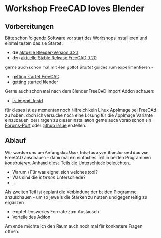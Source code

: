 # Workshop FreeCAD loves Blender
## Vorbereitungen
Bitte schon folgende Software vor start des Workshops Installieren und einmal testen das sie Startet:
- die [aktuelle Blender-Version 3.2.1](https://www.blender.org/download/)
- den [aktuelle Stable Release FreeCAD 0.20](https://www.freecadweb.org/downloads.php)

gerne auch schon mal mit den *gettet Startet* guides rum experimentieren -
- [getting startet FreeCAD](https://wiki.freecadweb.org/Getting_started)
- [getting started blender](https://docs.blender.org/manual/en/dev/)

Gerne auch schon mal nach dem Blender FreeCAD import Addon schauen:
- [io_import_fcstd](https://github.com/s-light/io_import_fcstd/)

für dieses ist es momentan noch hilfreich kein Linux AppImage bei FreeCAd zu haben.
doch ich versuche noch eine Lösung für die AppImage Variante einzubauen.
bei Fragen zu dieser Installation gerne auch vorab schon ein  [Forums-Post](https://forum.freecadweb.org/viewtopic.php?f=22&t=39778) oder  [github issue](https://github.com/s-light/io_import_fcstd/issues) erstellen.


## Ablauf
Wir werden uns am Anfang das User-Interface von Blender und das von FreeCAD anschauen -
dann mal ein einfaches Teil in beiden Programmen *konstruieren*.
Anhand diese Teils die Unterschiede beleuchten..
- Warum / Für was eignet sich welches tool?
- Was sind die *internen* Unterschiede?
- ...

Als zweiten Teil ist geplant die Verbindung der beiden Programme anzuschauen -
um so jeweils die Stärken zu nutzen und gegenseitig zu ergänzen
- empfehlenswertes Formate zum Austausch
- Vorteile des Addon

Am ende möchte ich den Raum auch noch mal für konkretere Fragen öffnen.
